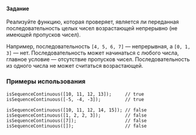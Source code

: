 #### Задание
Реализуйте функцию, которая проверяет, является ли переданная последовательность целых чисел возрастающей
непрерывно (не имеющей пропусков чисел).

Например, последовательность `[4, 5, 6, 7]` — непрерывная, а `[0, 1, 3]` — нет.
Последовательность может начинаться с любого числа, главное условие — отсутствие пропусков чисел.
Последовательность из одного числа не может считаться возрастающей.

### Примеры использования
```
isSequenceContinuous([10, 11, 12, 13]);     // true
isSequenceContinuous([-5, -4, -3]);         // true

isSequenceContinuous([10, 11, 12, 14, 15]); // false
isSequenceContinuous([1, 2, 2, 3]);         // false
isSequenceContinuous([7]);                  // false
isSequenceContinuous([]);                   // false
```